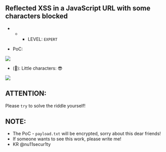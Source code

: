 ## Reflected XSS in a JavaScript URL with some characters blocked

- - - LEVEL: `EXPERT`

- PoC:

![](https://github.com/nu11secur1ty/PortSwigger-Web-Security-Academy/blob/main/Cross-site-scripting/Lab-26/Docs/Screenshot%202022-04-14%20143531.png)

- (&#x1F534;): Little characters: 😎

![](https://github.com/nu11secur1ty/PortSwigger-Web-Security-Academy/blob/main/Cross-site-scripting/Lab-26/Docs/Screenshot%202022-04-14%20143630.png)

## ATTENTION:
Please `try` to solve the riddle yourself!

## NOTE:
- The PoC - `payload.txt` will be encrypted, sorry about this dear friends! 
- If someone wants to see this work, please write me!
- KR @nu11secur1ty
